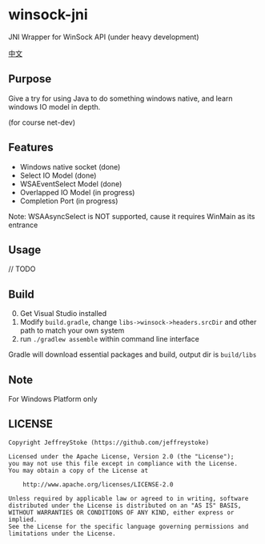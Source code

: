 # winsock-jni

JNI Wrapper for WinSock API (under heavy development)

[中文](./README-CN.md)

## Purpose

Give a try for using Java to do something windows native, and learn windows IO model in depth.

(for course net-dev)

## Features

- Windows native socket (done)
- Select IO Model (done)
- WSAEventSelect Model (done)
- Overlapped IO Model (in progress)
- Completion Port (in progress)

Note: WSAAsyncSelect is NOT supported, cause it requires WinMain as its entrance

## Usage

// TODO

## Build

0. Get Visual Studio installed
1. Modify `build.gradle`, change `libs->winsock->headers.srcDir` and other path to match your own system
2. run  `./gradlew assemble` within command line interface

Gradle will download essential packages and build, output dir is `build/libs`

## Note

For Windows Platform only

## LICENSE

```text
Copyright JeffreyStoke (https://github.com/jeffreystoke)

Licensed under the Apache License, Version 2.0 (the "License");
you may not use this file except in compliance with the License.
You may obtain a copy of the License at

    http://www.apache.org/licenses/LICENSE-2.0

Unless required by applicable law or agreed to in writing, software
distributed under the License is distributed on an "AS IS" BASIS,
WITHOUT WARRANTIES OR CONDITIONS OF ANY KIND, either express or implied.
See the License for the specific language governing permissions and
limitations under the License.
```